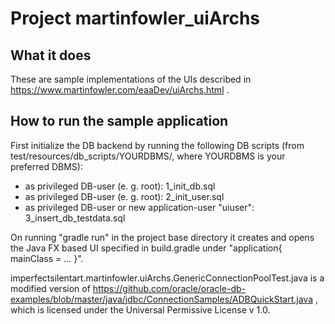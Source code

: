 # Project martinfowler_uiArchs

## What it does ##
These are sample implementations of the UIs described in https://www.martinfowler.com/eaaDev/uiArchs.html .

## How to run the sample application ##
First initialize the DB backend by running the following DB scripts (from test/resources/db_scripts/YOURDBMS/, where YOURDBMS is your preferred DBMS):
 * as privileged DB-user (e. g. root): 1_init_db.sql
 * as privileged DB-user (e. g. root): 2_init_user.sql
 * as privileged DB-user or new application-user "uiuser": 3_insert_db_testdata.sql

On running "gradle run" in the project base directory it creates and opens the Java FX based UI specified in build.gradle under "application{ mainClass = ... }".


imperfectsilentart.martinfowler.uiArchs.GenericConnectionPoolTest.java is a modified version of https://github.com/oracle/oracle-db-examples/blob/master/java/jdbc/ConnectionSamples/ADBQuickStart.java , which is licensed under the Universal Permissive License v 1.0.